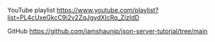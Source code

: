 YouTube playlist
https://www.youtube.com/playlist?list=PL4cUxeGkcC9i2v2ZqJgydXIcRq_ZizIdD

GitHub
https://github.com/iamshaunjp/json-server-tutorial/tree/main

